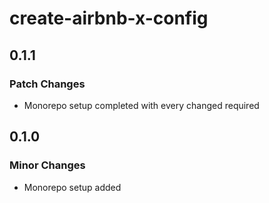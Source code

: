 # create-airbnb-x-config

## 0.1.1

### Patch Changes

- Monorepo setup completed with every changed required

## 0.1.0

### Minor Changes

- Monorepo setup added
